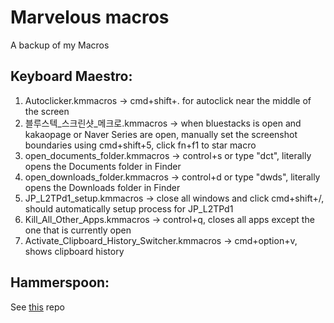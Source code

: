 # Marvelous macros
A backup of my Macros

## Keyboard Maestro:
1. Autoclicker.kmmacros -> cmd+shift+. for autoclick near the middle of the screen
2. 블루스텍_스크린샷_메크로.kmmacros -> when bluestacks is open and kakaopage or Naver Series are open, manually set the screenshot boundaries using cmd+shift+5, click fn+f1 to star macro
3. open_documents_folder.kmmacros -> control+s or type "dct", literally opens the Documents folder in Finder
4. open_downloads_folder.kmmacros -> control+d or type "dwds", literally opens the Downloads folder in Finder
5. JP_L2TPd1_setup.kmmacros -> close all windows and click cmd+shift+/, should automatically setup process for JP_L2TPd1 
6. Kill_All_Other_Apps.kmmacros -> control+q, closes all apps except the one that is currently open
7. Activate_Clipboard_History_Switcher.kmmacros -> cmd+option+v, shows clipboard history

## Hammerspoon:

See [this](https://github.com/mystery-z/awesome-hammerspoon) repo
